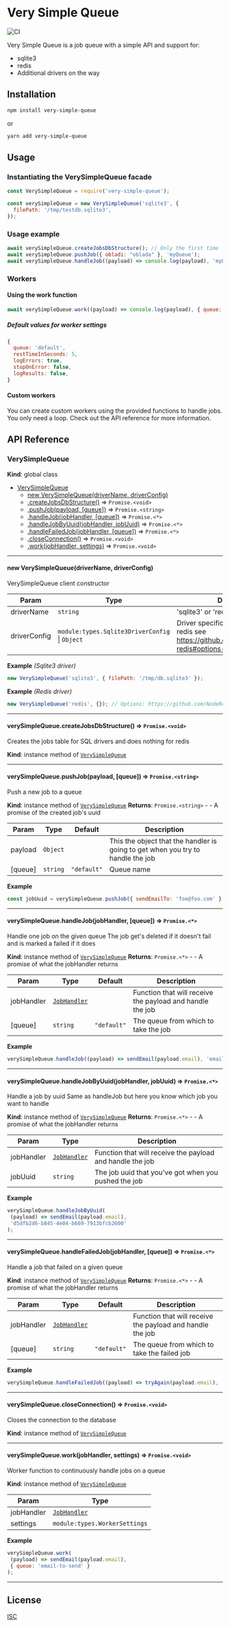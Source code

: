 # Very Simple Queue
![CI](https://github.com/jimenezmaximiliano/very-simple-queue/workflows/CI/badge.svg?branch=master)

Very Simple Queue is a job queue with a simple API and support for:

- sqlite3
- redis
- Additional drivers on the way

## Installation

```bash
npm install very-simple-queue
```

or

```bash
yarn add very-simple-queue
```

## Usage

### Instantiating the VerySimpleQueue facade

```javascript
const VerySimpleQueue = require('very-simple-queue');

const verySimpleQueue = new VerySimpleQueue('sqlite3', {
  filePath: '/tmp/testdb.sqlite3',
});

```

### Usage example

```javascript
await verySimpleQueue.createJobsDbStructure(); // Only the first time
await verySimpleQueue.pushJob({ obladi: "oblada" }, 'myQueue');
await verySimpleQueue.handleJob((payload) => console.log(payload), 'myQueue');
```

### Workers

#### Using the work function

```javascript
await verySimpleQueue.work((payload) => console.log(payload), { queue: 'myQueue' });
```

##### Default values for worker settings

```javascript
{
  queue: 'default',
  restTimeInSeconds: 5,
  logErrors: true,
  stopOnError: false,
  logResults: false,
}
```

#### Custom workers

You can create custom workers using the provided functions to handle jobs. You only need a loop. Check out
the API reference for more information.

## API Reference

<a name="VerySimpleQueue"></a>

### VerySimpleQueue
**Kind**: global class

* [VerySimpleQueue](#VerySimpleQueue)
    * [new VerySimpleQueue(driverName, driverConfig)](#new_VerySimpleQueue_new)
    * [.createJobsDbStructure()](#VerySimpleQueue+createJobsDbStructure) ⇒ <code>Promise.&lt;void&gt;</code>
    * [.pushJob(payload, [queue])](#VerySimpleQueue+pushJob) ⇒ <code>Promise.&lt;string&gt;</code>
    * [.handleJob(jobHandler, [queue])](#VerySimpleQueue+handleJob) ⇒ <code>Promise.&lt;\*&gt;</code>
    * [.handleJobByUuid(jobHandler, jobUuid)](#VerySimpleQueue+handleJobByUuid) ⇒ <code>Promise.&lt;\*&gt;</code>
    * [.handleFailedJob(jobHandler, [queue])](#VerySimpleQueue+handleFailedJob) ⇒ <code>Promise.&lt;\*&gt;</code>
    * [.closeConnection()](#VerySimpleQueue+closeConnection) ⇒ <code>Promise.&lt;void&gt;</code>
    * [.work(jobHandler, settings)](#VerySimpleQueue+work) ⇒ <code>Promise.&lt;void&gt;</code>


* * *

<a name="new_VerySimpleQueue_new"></a>

#### new VerySimpleQueue(driverName, driverConfig)
VerySimpleQueue client constructor


| Param | Type | Description |
| --- | --- | --- |
| driverName | <code>string</code> | 'sqlite3' or 'redis' |
| driverConfig | <code>module:types.Sqlite3DriverConfig</code> \| <code>Object</code> | Driver specific configuration For redis see https://github.com/NodeRedis/node-redis#options-object-properties |

**Example** *(Sqlite3 driver)*
```js
new VerySimpleQueue('sqlite3', { filePath: '/tmp/db.sqlite3' });
```
**Example** *(Redis driver)*
```js
new VerySimpleQueue('redis', {}); // Options: https://github.com/NodeRedis/node-redis#options-object-properties
```

* * *

<a name="VerySimpleQueue+createJobsDbStructure"></a>

#### verySimpleQueue.createJobsDbStructure() ⇒ <code>Promise.&lt;void&gt;</code>
Creates the jobs table for SQL drivers and does nothing for redis

**Kind**: instance method of [<code>VerySimpleQueue</code>](#VerySimpleQueue)

* * *

<a name="VerySimpleQueue+pushJob"></a>

#### verySimpleQueue.pushJob(payload, [queue]) ⇒ <code>Promise.&lt;string&gt;</code>
Push a new job to a queue

**Kind**: instance method of [<code>VerySimpleQueue</code>](#VerySimpleQueue)
**Returns**: <code>Promise.&lt;string&gt;</code> - - A promise of the created job's uuid

| Param | Type | Default | Description |
| --- | --- | --- | --- |
| payload | <code>Object</code> |  | This the object that the handler is going to get when you try to handle the job |
| [queue] | <code>string</code> | <code>&quot;default&quot;</code> | Queue name |

**Example**
```js
const jobUuid = verySimpleQueue.pushJob({ sendEmailTo: 'foo@foo.com' }, 'emails-to-send');
```

* * *

<a name="VerySimpleQueue+handleJob"></a>

#### verySimpleQueue.handleJob(jobHandler, [queue]) ⇒ <code>Promise.&lt;\*&gt;</code>
Handle one job on the given queue
The job get's deleted if it doesn't fail and is marked a failed if it does

**Kind**: instance method of [<code>VerySimpleQueue</code>](#VerySimpleQueue)
**Returns**: <code>Promise.&lt;\*&gt;</code> - - A promise of what the jobHandler returns

| Param | Type | Default | Description |
| --- | --- | --- | --- |
| jobHandler | [<code>JobHandler</code>](#module_types.JobHandler) |  | Function that will receive the payload and handle the job |
| [queue] | <code>string</code> | <code>&quot;default&quot;</code> | The queue from which to take the job |

**Example**
```js
verySimpleQueue.handleJob((payload) => sendEmail(payload.email), 'emails-to-send');
```

* * *

<a name="VerySimpleQueue+handleJobByUuid"></a>

#### verySimpleQueue.handleJobByUuid(jobHandler, jobUuid) ⇒ <code>Promise.&lt;\*&gt;</code>
Handle a job by uuid
Same as handleJob but here you know which job you want to handle

**Kind**: instance method of [<code>VerySimpleQueue</code>](#VerySimpleQueue)
**Returns**: <code>Promise.&lt;\*&gt;</code> - - A promise of what the jobHandler returns

| Param | Type | Description |
| --- | --- | --- |
| jobHandler | [<code>JobHandler</code>](#module_types.JobHandler) | Function that will receive the payload and handle the job |
| jobUuid | <code>string</code> | The job uuid that you've got when you pushed the job |

**Example**
```js
verySimpleQueue.handleJobByUuid(
 (payload) => sendEmail(payload.email),
 'd5dfb2d6-b845-4e04-b669-7913bfcb2600'
);
```

* * *

<a name="VerySimpleQueue+handleFailedJob"></a>

#### verySimpleQueue.handleFailedJob(jobHandler, [queue]) ⇒ <code>Promise.&lt;\*&gt;</code>
Handle a job that failed on a given queue

**Kind**: instance method of [<code>VerySimpleQueue</code>](#VerySimpleQueue)
**Returns**: <code>Promise.&lt;\*&gt;</code> - - A promise of what the jobHandler returns

| Param | Type | Default | Description |
| --- | --- | --- | --- |
| jobHandler | [<code>JobHandler</code>](#module_types.JobHandler) |  | Function that will receive the payload and handle the job |
| [queue] | <code>string</code> | <code>&quot;default&quot;</code> | The queue from which to take the failed job |

**Example**
```js
verySimpleQueue.handleFailedJob((payload) => tryAgain(payload.email), 'emails-to-send');
```

* * *

<a name="VerySimpleQueue+closeConnection"></a>

#### verySimpleQueue.closeConnection() ⇒ <code>Promise.&lt;void&gt;</code>
Closes the connection to the database

**Kind**: instance method of [<code>VerySimpleQueue</code>](#VerySimpleQueue)

* * *

<a name="VerySimpleQueue+work"></a>

#### verySimpleQueue.work(jobHandler, settings) ⇒ <code>Promise.&lt;void&gt;</code>
Worker function to continuously handle jobs on a queue

**Kind**: instance method of [<code>VerySimpleQueue</code>](#VerySimpleQueue)

| Param | Type |
| --- | --- |
| jobHandler | [<code>JobHandler</code>](#module_types.JobHandler) |
| settings | <code>module:types.WorkerSettings</code> |

**Example**
```js
verySimpleQueue.work(
 (payload) => sendEmail(payload.email),
 { queue: 'email-to-send' }
);
```

* * *


## License

[ISC](LICENSE.md)
